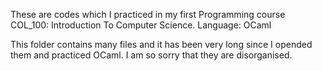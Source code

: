 These are codes which I practiced in my first Programming course COL_100: Introduction To Computer Science.
Language: OCaml

This folder contains many files and it has been very long since I opended them and practiced OCaml.
I am so sorry that they are disorganised.
